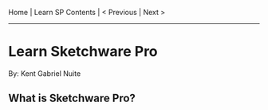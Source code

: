  Home | Learn SP Contents | < Previous | Next > 
______________________________________________
# Learn Sketchware Pro
By: Kent Gabriel Nuite

## What is Sketchware Pro?

